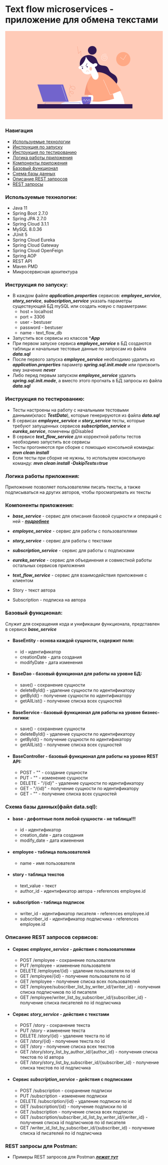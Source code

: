 # Text flow microservices - приложение для обмена текстами

![Картинка](resources/pic1.png)

### Навигация
* [Используемые технологии](#title1)
* [Инструкция по запуску](#title2)
* [Инструкция по тестированию](#title3)
* [Логика работы приложения](#title4)
* [Компоненты приложения](#title5)
* [Базовый функционал](#title6)
* [Схема базы данных](#title7)
* [Описание REST запросов](#title8)
* [REST запросы](#title9)


### <a id="title1">Используемые технологии:</a>

* Java 11
* Spring Boot 2.7.0
* Spring JPA 2.7.0
* Spring Cloud 3.1.1
* MySQL 8.0.36
* JUnit 5
* Spring Cloud Eureka
* Spring Cloud Gateway
* Spring Cloud OpenFeign
* Spring AOP
* REST API
* Maven PMD
* Микросервисная архитектура

### <a id="title2">Инструкция по запуску:</a>

*  В каждом файле ***application.properties*** сервисов: ***employee_service***, ***story_service***, ***subscription_service*** указать параметры существующей БД mySQL или создать новую с параметрами:
    - host = localhost
    - port = 3306
    - user - bestuser
    - password - bestuser
    - name - text_flow_db
*  Запустить все сервисы из классов ****App***
*  При первом запуске сервиса ***employee_service*** в БД создаются таблицы и начальные тестовые данные по запросам из файла ***data.sql***
*  После первого запуска ***employee_service*** необходимо удалить из ***application.properties*** параметр ***spring.sql.init.mode*** или присвоить ему значение ***never***
*  Либо перед первым запуском ***employee_service*** удалить ***spring.sql.init.mode***, а вместо этого прогнать в БД запросы из файла ***data.sql***

### <a id="title3">Инструкция по тестированию:</a>

*  Тесты настроены на работу с начальными тестовыми данными(класс ***TestData***), которые генерируются из файла ***data.sql***
*  В сервисах ***employee_service*** и ***story_service*** тесты, которые требуют запущенных сервисов ***subscription_service*** и ***eureka_service***, помечены @Disabled
*  В сервисе ***text_flow_service*** для корректной работы тестов необходимо запустить все сервисы
*  Тесты прогоняются при сборке с помощью консольной команды: ***mvn clean install***
*  Если тесты при сборке не нужны, то используем консольную команду: ***mvn clean install -DskipTests=true***


### <a id="title4">Логика работы приложения:</a>

Приложение позволяет пользователям писать тексты, а также подписываться на других авторов, чтобы просматривать их тексты

### <a id="title5">Компоненты приложения:</a>

* ***base_service*** - сервис для описания базовой сущности и операций с ней - ***[подробнее](#title6)***
* ***employee_service*** - сервис для работы с пользователями
* ***story_service*** - сервис для работы с текстами
* ***subscription_service*** - сервис для работы с подписками
* ***eureka_service*** - сервис для объединения и совместной работы остальных сервисов приложения
* ***text_flow_service*** - сервис для взаимодействия приложения с клиентом

* Story - текст автора
* Subscription - подписка на автора

### <a id="title6">Базовый функционал:</a>

Служит для сокращения кода и унификации функционала, представлен в сервисе ***base_service***

 * #### BaseEntity - основа каждой сущности, содержит поля: 
    - id - идентификатор
    - creationDate - дата создания
    - modifyDate - дата изменения
     
 * #### BaseDao - базовый функционал для работы на уровне БД:
    - save() - сохранение сущности
    - deleteById() - удаление сущности по идентификатору
    - getById() - получение сущности по идентификатору 
    - getAllList() - получение списка всех сущностей 

 * #### BaseService - базовый функционал для работы на уровне бизнес-логики:
    - save() - сохранение сущности
    - deleteById() - удаление сущности по идентификатору
    - getById() - получение сущности по идентификатору
    - getAllList() - получение списка всех сущностей

 * #### BaseController - базовый функционал для работы на уровне REST API:
    - POST - "" - создание сущности
    - PUT - "" - изменение сущности
    - DELETE - "/{id}" - удаление сущности по идентификатору
    - GET - "/{id}" - получение сущности по идентификатору
    - GET - "" - получение списка всех сущностей
    

### <a id="title7">Схема базы данных(файл data.sql):</a>

 * #### base - дефолтные поля любой сущности - не таблица!!!
    - id - идентификатор
    - creation_date - дата создания
    - modify_date - дата изменения

 * #### employee - таблица пользователей
    - name - имя пользователя
     
 * #### story - таблица текстов
    - text_value - текст
    - author_id - идентификатор автора - references employee.id

 * #### subscription - таблица подписок
    - writer_id - идентификатор писателя - references employee.id
    - subscriber_id - идентификатор подписчика - references employee.id

### <a id="title8">Описание REST запросов сервисов:</a>

 * #### Сервис ***employee_service*** - действия с пользователями
   - POST /employee - сохранение пользователя
   - PUT /employee - изменение пользователя
   - DELETE /employee/{id} - удаление пользователя по id
   - GET /employee/{id} - получение пользователя по id
   - GET /employee - получение списка всех пользователей
   - GET /employee/subscriber_list_by_writer_id/{writer_id} - получения списка подписчиков по id писателя
   - GET /employee/writer_list_by_subscriber_id/{subscriber_id} - получение списка писателей по id подписчика

* #### Сервис ***story_service*** - действия с текстами
    - POST /story - сохранение текста
    - PUT /story - изменение текста
    - DELETE /story/{id} - удаление текста по id
    - GET /story/{id} - получение текста по id
    - GET /story - получение списка всех текстов
    - GET /story/story_list_by_author_id/{author_id} - получения списка текстов по id автора
    - GET /story/story_list_by_subscriber_id/{subscriber_id} - получение списка текстов по id подписчика

* #### Сервис ***subscription_service*** - действия с подписками
    - POST /subscription - сохранение подписки
    - PUT /subscription - изменение подписки
    - DELETE /subscription/{id} - удаление подписки по id
    - GET /subscription/{id} - получение подписки по id
    - GET /subscription - получение списка всех подписок
    - GET /subscription/subscriber_id_list_by_writer_id/{writer_id} - получения списка id подписчиков по id писателя
    - GET /writer_id_list_by_subscriber_id/{subscriber_id} - получение списка id писателей по id подписчика

### <a id="title9">REST запросы для Postman:</a>

* Примеры REST запросов для Postman ***[лежат тут](resources/postman/text_flow_microservices.postman_collection.json)***
